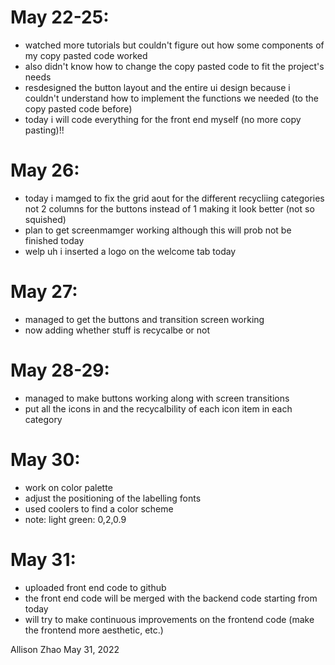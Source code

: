# May 22-25:
- watched more tutorials but couldn't figure out how some components of my copy pasted code worked
- also didn't know how to change the copy pasted code to fit the project's needs
- resdesigned the button layout and the entire ui design because i couldn't understand  how to implement the functions we needed (to the copy pasted code  before)
- today i will code everything for the front end myself (no more copy pasting)!!

# May 26:
- today i mamged to fix the grid aout for the different recycliing categories
	not 2 columns for the buttons instead of 1 making it look better (not so squished)
- plan to get screenmamger working although this will prob not be finished today
- welp uh i inserted a logo on the welcome tab today

# May 27:
- managed to get the buttons and transition screen working
- now adding whether stuff is recycalbe or not

# May 28-29:
- managed to make buttons working along with screen transitions
- put all the icons in and the recycalbility of each icon item in each category

# May 30:
- work on color palette 
- adjust the positioning of the labelling fonts
- used coolers to find a color scheme
- note: light green: 0,2,0.9

# May 31:
- uploaded front end code to github
- the front end code will be merged with the backend code starting from today
- will try to make continuous improvements on the frontend code (make the frontend more aesthetic, etc.)

Allison Zhao
May 31, 2022
